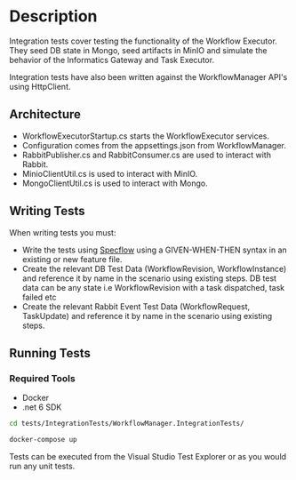 ﻿# Description

Integration tests cover testing the functionality of the Workflow Executor. They seed DB state in Mongo, seed artifacts in MinIO and simulate the behavior of the Informatics Gateway and Task Executor.

Integration tests have also been written against the WorkflowManager API's using HttpClient.

## Architecture
- WorkflowExecutorStartup.cs starts the WorkflowExecutor services.
- Configuration comes from the appsettings.json from WorkflowManager.
- RabbitPublisher.cs and RabbitConsumer.cs are used to interact with Rabbit.
- MinioClientUtil.cs is used to interact with MinIO.
- MongoClientUtil.cs is used to interact with Mongo.

## Writing Tests

When writing tests you must:
- Write the tests using [Specflow](https://docs.specflow.org/projects/getting-started/en/latest/index.html) using a GIVEN-WHEN-THEN syntax in an existing or new feature file.
- Create the relevant DB Test Data (WorkflowRevision, WorkflowInstance) and reference it by name in the scenario using existing steps. DB test data can be any state i.e WorkflowRevision with a task dispatched, task failed etc
- Create the relevant Rabbit Event Test Data (WorkflowRequest, TaskUpdate) and reference it by name in the scenario using existing steps.

## Running Tests

### Required Tools
- Docker
- .net 6 SDK

```bash
cd tests/IntegrationTests/WorkflowManager.IntegrationTests/
```

```bash
docker-compose up
```

Tests can be executed from the Visual Studio Test Explorer or as you would run any unit tests.

